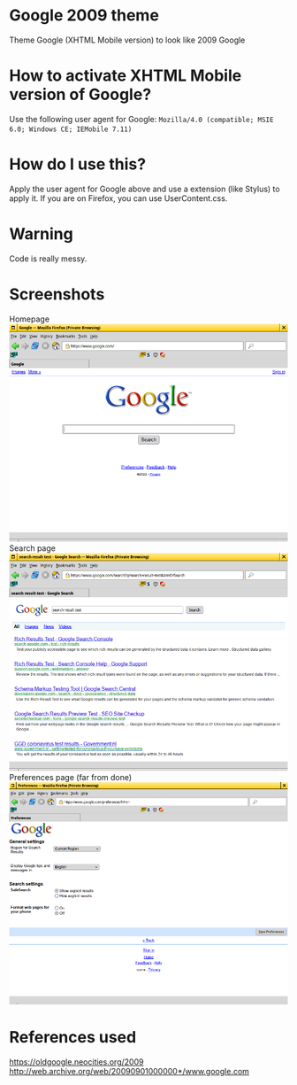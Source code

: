 # Google 2009 theme
Theme Google (XHTML Mobile version) to look like 2009 Google

# How to activate XHTML Mobile version of Google?
Use the following user agent for Google: ```Mozilla/4.0 (compatible; MSIE 6.0; Windows CE; IEMobile 7.11)```

# How do I use this?
Apply the user agent for Google above and use a extension (like Stylus) to apply it. If you are on Firefox, you can use UserContent.css.

# Warning
Code is really messy.

# Screenshots
Homepage  
![Homepage](homepage-new.png "Homepage")  
Search page  
![Search page](searchpage-new.png "Search page")  
Preferences page (far from done)  
![Preferences page](preferences.png "Preferences page")  


# References used
https://oldgoogle.neocities.org/2009  
http://web.archive.org/web/20090901000000*/www.google.com
